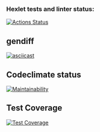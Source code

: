 ### Hexlet tests and linter status:
[![Actions Status](https://github.com/ursula95/frontend-project-lvl2/workflows/hexlet-check/badge.svg)](https://github.com/ursula95/frontend-project-lvl2/actions)

## gendiff
[![asciicast](https://asciinema.org/a/tyL0XE6hb7a4L7rITAl13Ke3X.svg)](https://asciinema.org/a/tyL0XE6hb7a4L7rITAl13Ke3X)

## Codeclimate status
[![Maintainability](https://api.codeclimate.com/v1/badges/741fca4cb3548bc5e1cb/maintainability)](https://codeclimate.com/github/ursula95/frontend-project-lvl2/maintainability)

## Test Coverage
[![Test Coverage](https://api.codeclimate.com/v1/badges/741fca4cb3548bc5e1cb/test_coverage)](https://codeclimate.com/github/ursula95/frontend-project-lvl2/test_coverage)
